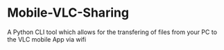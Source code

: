 # Mobile-VLC-Sharing
A Python CLI tool which allows for the transfering of files from your PC to the VLC mobile App via wifi
